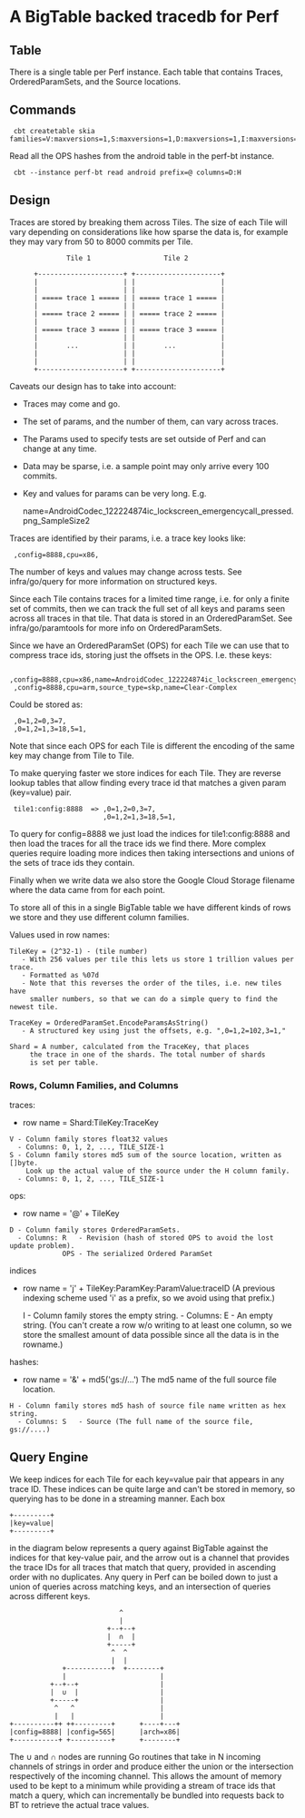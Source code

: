 # A BigTable backed tracedb for Perf

## Table

There is a single table per Perf instance. Each table that contains Traces, OrderedParamSets, and the Source locations.

## Commands

     cbt createtable skia families=V:maxversions=1,S:maxversions=1,D:maxversions=1,I:maxversions=1

Read all the OPS hashes from the android table in the perf-bt instance.

     cbt --instance perf-bt read android prefix=@ columns=D:H


## Design

Traces are stored by breaking them across Tiles. The size of each Tile will
vary depending on considerations like how sparse the data is, for example they
may vary from 50 to 8000 commits per Tile.


~~~~
              Tile 1                  Tile 2          
                                                      
      +---------------------+ +---------------------+ 
      |                     | |                     | 
      |                     | |                     | 
      | ===== trace 1 ===== | | ===== trace 1 ===== | 
      |                     | |                     | 
      | ===== trace 2 ===== | | ===== trace 2 ===== | 
      |                     | |                     | 
      | ===== trace 3 ===== | | ===== trace 3 ===== | 
      |                     | |                     | 
      |       ...           | |       ...           | 
      |                     | |                     | 
      |                     | |                     | 
      +---------------------+ +---------------------+ 
~~~~

Caveats our design has to take into account:

  * Traces may come and go.
  * The set of params, and the number of them, can vary across traces.
  * The Params used to specify tests are set outside of Perf and can change at any time.
  * Data may be sparse, i.e. a sample point may only arrive every 100 commits.
  * Key and values for params can be very long. E.g.

     name=AndroidCodec_122224874ic_lockscreen_emergencycall_pressed.png_SampleSize2

Traces are identified by their params, i.e. a trace key looks like:

     ,config=8888,cpu=x86,

The number of keys and values may change across tests. See infra/go/query for
more information on structured keys.

Since each Tile contains traces for a limited time range, i.e. for only a
finite set of commits, then we can track the full set of all keys and params
seen across all traces in that tile. That data is stored in an
OrderedParamSet. See infra/go/paramtools for more info on OrderedParamSets.

Since we have an OrderedParamSet (OPS) for each Tile we can use that to compress
trace ids, storing just the offsets in the OPS. I.e. these keys:

     ,config=8888,cpu=x86,name=AndroidCodec_122224874ic_lockscreen_emergencycall_pressed.png_SampleSize2,
     ,config=8888,cpu=arm,source_type=skp,name=Clear-Complex

Could be stored as:

     ,0=1,2=0,3=7,
     ,0=1,2=1,3=18,5=1,

Note that since each OPS for each Tile is different the encoding of the same
key may change from Tile to Tile.

To make querying faster we store indices for each Tile. They are reverse
lookup tables that allow finding every trace id that matches a given
param (key=value) pair.

     tile1:config:8888  => ,0=1,2=0,3=7,
                           ,0=1,2=1,3=18,5=1,

To query for config=8888 we just load the indices for tile1:config:8888 and
then load the traces for all the trace ids we find there. More complex queries
require loading more indices then taking intersections and unions of the sets
of trace ids they contain.

Finally when we write data we also store the Google Cloud Storage filename
where the data came from for each point.

To store all of this in a single BigTable table we have different kinds of
rows we store and they use different column families.

Values used in row names:

    TileKey = (2^32-1) - (tile number)
       - With 256 values per tile this lets us store 1 trillion values per trace.
       - Formatted as %07d
       - Note that this reverses the order of the tiles, i.e. new tiles have
         smaller numbers, so that we can do a simple query to find the newest tile.

    TraceKey = OrderedParamSet.EncodeParamsAsString()
       - A structured key using just the offsets, e.g. ",0=1,2=102,3=1,"

    Shard = A number, calculated from the TraceKey, that places
         the trace in one of the shards. The total number of shards
         is set per table.

### Rows, Column Families, and Columns

traces:
   - row name = Shard:TileKey:TraceKey

    V - Column family stores float32 values
      - Columns: 0, 1, 2, ..., TILE_SIZE-1
    S - Column family stores md5 sum of the source location, written as []byte.
        Look up the actual value of the source under the H column family.
      - Columns: 0, 1, 2, ..., TILE_SIZE-1

ops:
   - row name = '@' + TileKey

    D - Column family stores OrderedParamSets.
      - Columns: R   - Revision (hash of stored OPS to avoid the lost update problem).
                 OPS - The serialized Ordered ParamSet

indices
   - row name = 'j' + TileKey:ParamKey:ParamValue:traceID
      (A previous indexing scheme used 'i' as a prefix, so we avoid using that prefix.)

       I - Column family stores the empty string.
         - Columns: E - An empty string. (You can't create a row w/o writing to at least one
             column, so we store the smallest amount of data possible since all the data is in
             the rowname.)

hashes:
   - row name = '&' + md5('gs://...')
     The md5 name of the full source file location.

    H - Column family stores md5 hash of source file name written as hex string.
      - Columns: S   - Source (The full name of the source file, gs://....)

Query Engine
------------

We keep indices for each Tile for each key=value pair that appears in any trace
ID. These indices can be quite large and can't be stored in memory, so querying
has to be done in a streaming manner. Each box

```
+---------+
|key=value|
+---------+
```

in the diagram below represents a query against BigTable against the indices for
that key-value pair, and the arrow out is a channel that provides the trace IDs
for all traces that match that query, provided in ascending order with no
duplicates. Any query in Perf can be boiled down to just a union of queries
across matching keys, and an intersection of queries across different keys.


```
                           ^
                           |
                        +--+--+
                        |  ∩  |
                        +-----+
                         ^  ^
                         |  |
             +-----------+  +--------+
             |                       |
          +--+--+                    |
          |  ∪  |                    |
          +-----+                    |
           ^   ^                     |
           |   |                     |
+----------++ ++---------+      +----+---+
|config=8888| |config=565|      |arch=x86|
+-----------+ +----------+      +--------+
```

The ∪ and ∩ nodes are running Go routines that take in N incoming channels of
strings in order and produce either the union or the intersection respectively
of the incoming channel. This allows the amount of memory used to be kept to a
minimum while providing a stream of trace ids that match a query, which can
incrementally be bundled into requests back to BT to retrieve the actual trace
values.
